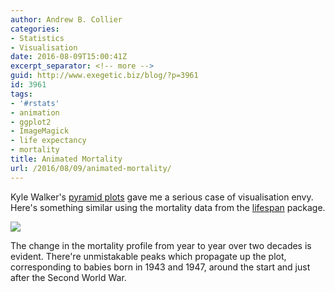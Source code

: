 ```yaml
---
author: Andrew B. Collier
categories:
- Statistics
- Visualisation
date: 2016-08-09T15:00:41Z
excerpt_separator: <!-- more -->
guid: http://www.exegetic.biz/blog/?p=3961
id: 3961
tags:
- '#rstats'
- animation
- ggplot2
- ImageMagick
- life expectancy
- mortality
title: Animated Mortality
url: /2016/08/09/animated-mortality/
---
```


<!--more-->

Kyle Walker's [pyramid plots](http://rpubs.com/walkerke/pyramids_ggplot2) gave me a serious case of visualisation envy. Here's something similar using the mortality data from the [lifespan](https://github.com/DataWookie/lifespan) package.

<img src="/img/2016/08/pyramid-animation.gif" >

The change in the mortality profile from year to year over two decades is evident. There're unmistakable peaks which propagate up the plot, corresponding to babies born in 1943 and 1947, around the start and just after the Second World War.
